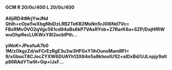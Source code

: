 #### GCM R 20/0c/400 L 20/0c/400
**A6jiRD4tMrjYwJNd**<br/>**QhIh+cOjw5wXbgNbiDzLRB2TeKB2MsNn5rJ0I8Nd7Vc=**<br/>**FBxRMvOVO2qVgc561cd94aBs6kP7VAsRYnb+Z7RarK6a+SZP/DojHfRWwuOhpRecLUKWxY8I2ocbIPth...**<br/><br/>
**yiNnK+JPeafuA7b0**<br/>**1M/zOkgzZd/wFCrEzRgE3u3w3HFGxY1ihOunsMamRFI=**<br/>**9/xGbucT8CJocZYXW6DUAYh13X84n5a8khoxlU1I2+aIDxBd/UJLnpjy9altp86RAdYTw9l+0ip+lJxF...**